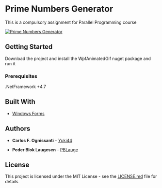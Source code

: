 # Prime Numbers Generator

This is a compulsory assignment for Parallel Programming course

[![Prime Numbers Generator](https://i.gyazo.com/247d755bff191a54300eea6724c6be90.png)](https://gyazo.com/247d755bff191a54300eea6724c6be90)

## Getting Started

Download the project and install the WpfAnimatedGif nuget package and run it

### Prerequisites

.NetFramework +4.7

## Built With

* [Windows Forms](https://docs.microsoft.com/en-us/dotnet/framework/winforms/)

## Authors

* **Carlos F. Ognissanti** - [Yuki44](https://github.com/Yuki44)

* **Peder Blok Laugesen** - [PBLauge](https://github.com/PBLauge)

## License

This project is licensed under the MIT License - see the [LICENSE.md](LICENSE.md) file for details

